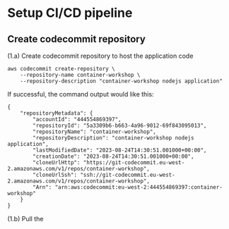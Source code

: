 # Setup CI/CD pipeline

## Create codecommit repository
    
(1.a) Create codecommit repository to host the application code

```
aws codecommit create-repository \
    --repository-name container-workshop \
    --repository-description "container-workshop nodejs application"
```

If successful, the command output would like this:

```
{
    "repositoryMetadata": {
        "accountId": "444554869397",
        "repositoryId": "5a3309b6-b663-4a96-9012-69f843095013",
        "repositoryName": "container-workshop",
        "repositoryDescription": "container-workshop nodejs application",
        "lastModifiedDate": "2023-08-24T14:30:51.001000+00:00",
        "creationDate": "2023-08-24T14:30:51.001000+00:00",
        "cloneUrlHttp": "https://git-codecommit.eu-west-2.amazonaws.com/v1/repos/container-workshop",
        "cloneUrlSsh": "ssh://git-codecommit.eu-west-2.amazonaws.com/v1/repos/container-workshop",
        "Arn": "arn:aws:codecommit:eu-west-2:444554869397:container-workshop"
    }
}
```

(1.b) Pull the  
